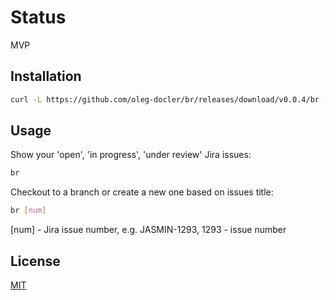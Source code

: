 # Status

MVP

## Installation

```bash
curl -L https://github.com/oleg-docler/br/releases/download/v0.0.4/br -o br && chmod +x br && ./br
```

## Usage
Show your 'open', 'in progress', 'under review' Jira issues:
```bash
br
```
Checkout to a branch or create a new one based on issues title:

```bash
br [num]
```
[num] - Jira issue number, e.g. JASMIN-1293, 1293 - issue number

## License
[MIT](https://choosealicense.com/licenses/mit/)